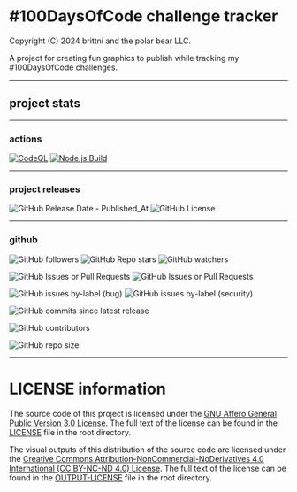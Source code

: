 # #100DaysOfCode challenge tracker

Copyright (C) 2024 brittni and the polar bear LLC.

A project for creating fun graphics to publish while tracking my #100DaysOfCode challenges.

----

## project stats

----

### actions

[![CodeQL](https://github.com/blwatkins/100-days-of-code-challenge-tracker/actions/workflows/codeql.yml/badge.svg)](https://github.com/blwatkins/100-days-of-code-challenge-tracker/actions/workflows/codeql.yml)
[![Node.js Build](https://github.com/blwatkins/100-days-of-code-challenge-tracker/actions/workflows/node-build.yml/badge.svg)](https://github.com/blwatkins/100-days-of-code-challenge-tracker/actions/workflows/node-build.yml)

----

### project releases

![GitHub Release Date - Published_At](https://img.shields.io/github/release-date/blwatkins/100-days-of-code-challenge-tracker)
![GitHub License](https://img.shields.io/github/license/blwatkins/100-days-of-code-challenge-tracker)

----

### github

![GitHub followers](https://img.shields.io/github/followers/blwatkins)
![GitHub Repo stars](https://img.shields.io/github/stars/blwatkins/100-days-of-code-challenge-tracker)
![GitHub watchers](https://img.shields.io/github/watchers/blwatkins/100-days-of-code-challenge-tracker)

![GitHub Issues or Pull Requests](https://img.shields.io/github/issues/blwatkins/100-days-of-code-challenge-tracker)
![GitHub Issues or Pull Requests](https://img.shields.io/github/issues-pr/blwatkins/100-days-of-code-challenge-tracker)

![GitHub issues by-label (bug)](https://img.shields.io/github/issues/blwatkins/100-days-of-code-challenge-tracker/bug?color=red)
![GitHub issues by-label (security)](https://img.shields.io/github/issues/blwatkins/100-days-of-code-challenge-tracker/security?color=red)

![GitHub commits since latest release](https://img.shields.io/github/commits-since/blwatkins/100-days-of-code-challenge-tracker/latest)

![GitHub contributors](https://img.shields.io/github/contributors-anon/blwatkins/100-days-of-code-challenge-tracker)

![GitHub repo size](https://img.shields.io/github/repo-size/blwatkins/100-days-of-code-challenge-tracker)

----

# LICENSE information

The source code of this project is licensed under the
[GNU Affero General Public Version 3.0 License](https://www.gnu.org/licenses/agpl-3.0.en.html).
The full text of the license can be found in the
[LICENSE](https://github.com/blwatkins/100-days-of-code-challenge-tracker/blob/main/LICENSE)
file in the root directory.

The visual outputs of this distribution of the source code are licensed under the
[Creative Commons Attribution-NonCommercial-NoDerivatives 4.0 International (CC BY-NC-ND 4.0) License](https://creativecommons.org/licenses/by-nc-nd/4.0/).
The full text of the license can be found in the
[OUTPUT-LICENSE](https://github.com/blwatkins/100-days-of-code-challenge-tracker/blob/main/OUTPUT-LICENSE)
file in the root directory.
